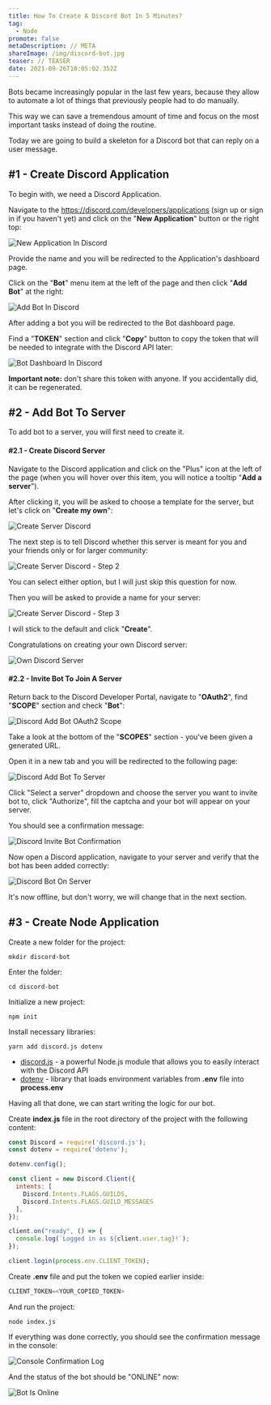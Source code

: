 ```yaml
---
title: How To Create A Discord Bot In 5 Minutes?
tag:
  - Node
promote: false
metaDescription: // META
shareImage: /img/discord-bot.jpg
teaser: // TEASER
date: 2021-09-26T10:05:02.352Z
---
```

Bots became increasingly popular in the last few years, because they allow to automate a lot of things that previously people had to do manually.

This way we can save a tremendous amount of time and focus on the most important tasks instead of doing the routine.

Today we are going to build a skeleton for a Discord bot that can reply on a user message.

## \#1 - Create Discord Application

To begin with, we need a Discord Application.

Navigate to the <https://discord.com/developers/applications> (sign up or sign in if you haven't yet) and click on the "**New Application**" button or the right top:

![New Application In Discord](/img/screenshot-2021-09-25-at-12.37.08.png "New Application In Discord")

Provide the name and you will be redirected to the Application's dashboard page.

Click on the "**Bot**" menu item at the left of the page and then click "**Add Bot**" at the right:

![Add Bot In Discord](/img/screenshot-2021-09-25-at-12.38.24.png "Add Bot In Discord")

After adding a bot you will be redirected to the Bot dashboard page.

Find a "**TOKEN**" section and click "**Copy**" button to copy the token that will be needed to integrate with the Discord API later:

![Bot Dashboard In Discord](/img/screenshot-2021-09-25-at-12.40.29.png "Bot Dashboard In Discord")

**Important note:** don't share this token with anyone. If you accidentally did, it can be regenerated.

## \#2 - Add Bot To Server

To add bot to a server, you will first need to create it.

#### \#2.1 - Create Discord Server

Navigate to the Discord application and click on the "Plus" icon at the left of the page (when you will hover over this item, you will notice a tooltip "**Add a server**").

After clicking it, you will be asked to choose a template for the server, but let's click on "**Create my own**":

![Create Server Discord](/img/screenshot-2021-09-25-at-12.55.54.png "Create Server Discord")

The next step is to tell Discord whether this server is meant for you and your friends only or for larger community:

![Create Server Discord - Step 2](/img/screenshot-2021-09-25-at-12.56.02.png "Create Server Discord - Step 2")

You can select either option, but I will just skip this question for now.

Then you will be asked to provide a name for your server:

![Create Server Discord - Step 3](/img/screenshot-2021-09-25-at-12.56.13.png "Create Server Discord - Step 3")

I will stick to the default and click "**Create**".

Congratulations on creating your own Discord server:

![Own Discord Server](/img/screenshot-2021-09-25-at-12.52.45.png "Own Discord Server")

#### \#2.2 - Invite Bot To Join A Server

Return back to the Discord Developer Portal, navigate to "**OAuth2**", find "**SCOPE**" section and check "**Bot**":

![Discord Add Bot OAuth2 Scope](/img/screenshot-2021-09-25-at-13.00.48.png "Discord Add Bot OAuth2 Scope")

Take a look at the bottom of the "**SCOPES**" section - you've been given a generated URL.

Open it in a new tab and you will be redirected to the following page:

![Discord Add Bot To Server](/img/screenshot-2021-09-25-at-13.02.49.png "Discord Add Bot To Server")

Click "Select a server" dropdown and choose the server you want to invite bot to, click "Authorize", fill the captcha and your bot will appear on your server.

You should see a confirmation message:

![Discord Invite Bot Confirmation](/img/screenshot-2021-09-25-at-13.04.09.png "Discord Invite Bot Confirmation")

Now open a Discord application, navigate to your server and verify that the bot has been added correctly:

![Discord Bot On Server](/img/screenshot-2021-09-25-at-13.07.50.png "Discord Bot On Server")

It's now offline, but don't worry, we will change that in the next section.

## \#3 - Create Node Application

Create a new folder for the project:

`mkdir discord-bot`

Enter the folder:

`cd discord-bot`

Initialize a new project:

`npm init`

Install necessary libraries:

`yarn add discord.js dotenv`

* [discord.js](https://www.npmjs.com/package/discord.js) - a powerful Node.js module that allows you to easily interact with the Discord API
* [dotenv](https://www.npmjs.com/package/dotenv) - library that loads environment variables from **.env** file into **process.env**

Having all that done, we can start writing the logic for our bot.

Create **index.js** file in the root directory of the project with the following content:

```javascript
const Discord = require('discord.js');
const dotenv = require('dotenv');

dotenv.config();

const client = new Discord.Client({
  intents: [
    Discord.Intents.FLAGS.GUILDS, 
    Discord.Intents.FLAGS.GUILD_MESSAGES
  ],
});

client.on("ready", () => {
  console.log(`Logged in as ${client.user.tag}!`);
});

client.login(process.env.CLIENT_TOKEN);
```

Create **.env** file and put the token we copied earlier inside:

```javascript
CLIENT_TOKEN=<YOUR_COPIED_TOKEN>
```

And run the project:

`node index.js`

If everything was done correctly, you should see the confirmation message in the console:

![Console Confirmation Log](/img/screenshot-2021-09-25-at-13.25.48.png "Console Confirmation Log")

And the status of the bot should be "ONLINE" now:

![Bot Is Online](/img/screenshot-2021-09-25-at-13.26.44.png "Bot Is Online")